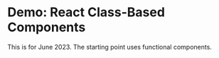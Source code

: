 # Demo: React Class-Based Components

This is for June 2023.  The starting point uses functional components.
